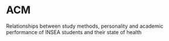 # ACM
Relationships between study methods, personality and academic performance of INSEA students and their state of health
